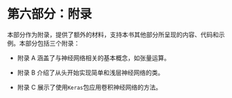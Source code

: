 # 第六部分：附录

本部分作为附录，提供了额外的材料，支持本书其他部分所呈现的内容、代码和示例。本部分包括三个附录：

+   附录 A 涵盖了与神经网络相关的基本概念，如张量运算。

+   附录 B 介绍了从头开始实现简单和浅层神经网络的类。

+   附录 C 展示了使用`Keras`包应用卷积神经网络的方法。
